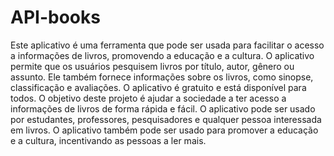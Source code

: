 # API-books

Este aplicativo é uma ferramenta que pode ser usada para facilitar o acesso a informações de livros, promovendo a educação e a cultura. O aplicativo permite que os usuários pesquisem livros por título, autor, gênero ou assunto. Ele também fornece informações sobre os livros, como sinopse, classificação e avaliações. O aplicativo é gratuito e está disponível para todos. O objetivo deste projeto é ajudar a sociedade a ter acesso a informações de livros de forma rápida e fácil. O aplicativo pode ser usado por estudantes, professores, pesquisadores e qualquer pessoa interessada em livros. O aplicativo também pode ser usado para promover a educação e a cultura, incentivando as pessoas a ler mais.
